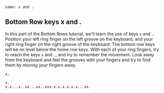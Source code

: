 
```ngMeta
name: x and .
```

## Bottom Row keys x and .

In this part of the Bottom Rows tutorial, we'll learn the use of keys `x` and `.`.
Position your left ring finger on the left groove on the keyboard, and your right ring finger on the right groove of the keyboard. The bottom row keys will be on level below the home row keys. With each of your ring fingers, try to reach the keys `x` and `.`, and try to remember the movement. Look away from the keyboard and feel the grooves with your fingers and try to find them by moving your fingers away.


```trytyping
x.
```

```practicetyping
x.
x.x...x..xx...xx..xxx.x.x.x.x.x.x...xx.
```

